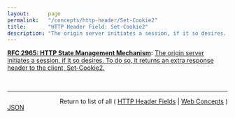```yaml
---
layout:      page
permalink:   "/concepts/http-header/Set-Cookie2"
title:       "HTTP Header Field: Set-Cookie2"
description: "The origin server initiates a session, if it so desires. To do so, it returns an extra response header to the client, Set-Cookie2."
---
```


**[RFC 2965: HTTP State Management Mechanism](/specs/IETF/RFC/2965 "This document specifies a way to create a stateful session with Hypertext Transfer Protocol (HTTP) requests and responses. It describes three new headers, Cookie, Cookie2, and Set-Cookie2, which carry state information between participating origin servers and user agents. The method described here differs from Netscape's Cookie proposal [Netscape], but it can interoperate with HTTP/1.0 user agents that use Netscape's method."):** [The origin server initiates a session, if it so desires. To do so, it returns an extra response header to the client, Set-Cookie2.](http://tools.ietf.org/html/rfc2965#section-3.2 "Read documentation for HTTP Header Field &#34;Set-Cookie2&#34;")

<br/>
<hr/>

<p style="float : left"><a href="./Set-Cookie2.json" title="JSON representing this particular Web Concept value">JSON</a></p>
<p style="text-align: right">Return to list of all ( <a href="../http-headers">HTTP Header Fields</a> | <a href="../">Web Concepts</a> )</p>
